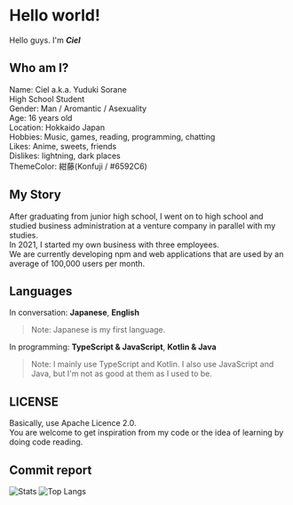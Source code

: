 # Hello world!
Hello guys. I'm ***Ciel***

## Who am I?
Name: Ciel a.k.a. Yuduki Sorane  
High School Student  
Gender: Man / Aromantic / Asexuality   
Age: 16 years old  
Location: Hokkaido Japan  
Hobbies: Music, games, reading, programming, chatting  
Likes: Anime, sweets, friends  
Dislikes: lightning, dark places  
ThemeColor: 紺藤(Konfuji / #6592C6)  

## My Story

After graduating from junior high school, I went on to high school and studied business administration at a venture company in parallel with my studies.  
In 2021, I started my own business with three employees.  
We are currently developing npm and web applications that are used by an average of 100,000 users per month.  

## Languages
In conversation: **Japanese**, **English**
> Note: Japanese is my first language.

In programming: **TypeScript & JavaScript**, **Kotlin & Java**
> Note: I mainly use TypeScript and Kotlin. I also use JavaScript and Java, but I'm not as good at them as I used to be.

## LICENSE
Basically, use Apache Licence 2.0.  
You are welcome to get inspiration from my code or the idea of learning by doing code reading.

## Commit report
![Stats](https://github-readme-stats.vercel.app/api?username=cieldev1234&title_color=246bce&text_color=ffffff&bg_color=000000&include_all_commits=true&hide_border=true&hide_title=true)
![Top Langs](https://github-readme-stats.vercel.app/api/top-langs/?username=CielDev1234&layout=compact&title_color=246bce&text_color=ffffff&bg_color=000000&hide_border=true)

